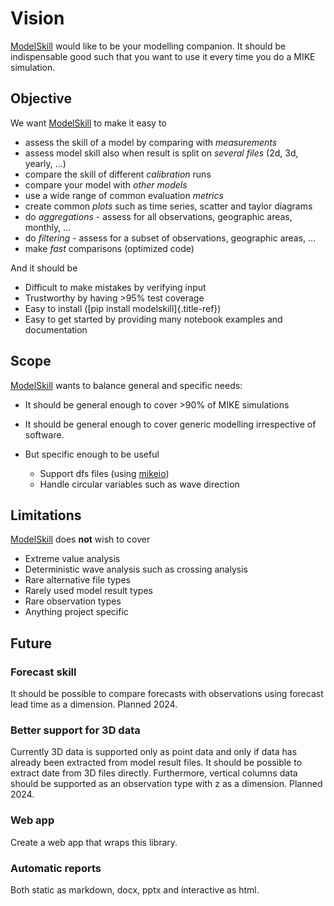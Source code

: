 # Vision

[ModelSkill](https://github.com/DHI/modelskill) would like to be your
modelling companion. It should be indispensable good such that you want to use it every time you do a MIKE simulation.


## Objective

We want [ModelSkill](https://github.com/DHI/modelskill) to make it easy
to

-   assess the skill of a model by comparing with *measurements*
-   assess model skill also when result is split on *several files* (2d,
    3d, yearly, \...)
-   compare the skill of different *calibration* runs
-   compare your model with *other models*
-   use a wide range of common evaluation *metrics*
-   create common *plots* such as time series, scatter and taylor
    diagrams
-   do *aggregations* - assess for all observations, geographic areas,
    monthly, \...
-   do *filtering* - assess for a subset of observations, geographic
    areas, \...
-   make *fast* comparisons (optimized code)

And it should be

-   Difficult to make mistakes by verifying input
-   Trustworthy by having \>95% test coverage
-   Easy to install ([pip install modelskill]{.title-ref})
-   Easy to get started by providing many notebook examples and
    documentation


## Scope

[ModelSkill](https://github.com/DHI/modelskill) wants to balance general
and specific needs:

- It should be general enough to cover \>90% of MIKE simulations

- It should be general enough to cover generic modelling irrespective
    of software.

- But specific enough to be useful

    - Support dfs files (using [mikeio](https://github.com/DHI/mikeio))
    - Handle circular variables such as wave direction

        
## Limitations

[ModelSkill](https://github.com/DHI/modelskill) does **not** wish to
cover

-   Extreme value analysis
-   Deterministic wave analysis such as crossing analysis
-   Rare alternative file types
-   Rarely used model result types
-   Rare observation types
-   Anything project specific


## Future


### Forecast skill 

It should be possible to compare forecasts with observations using 
forecast lead time as a dimension. Planned 2024. 


### Better support for 3D data

Currently 3D data is supported only as point data and only if data has 
already been extracted from model result files. It should be possible to extract 
date from 3D files directly. Furthermore, vertical columns data should be supported as an observation type with z as a dimension. Planned 2024.


### Web app

Create a web app that wraps this library. 


### Automatic reports

Both static as markdown, docx, pptx and interactive as html. 

